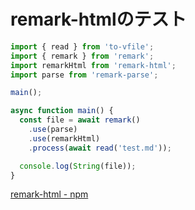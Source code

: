 # remark-htmlのテスト

```JavaScript
import { read } from 'to-vfile';
import { remark } from 'remark';
import remarkHtml from 'remark-html';
import parse from 'remark-parse';

main();

async function main() {
  const file = await remark()
    .use(parse)
    .use(remarkHtml)
    .process(await read('test.md'));

  console.log(String(file));
}
```

[remark\-html \- npm](https://www.npmjs.com/package/remark-html)